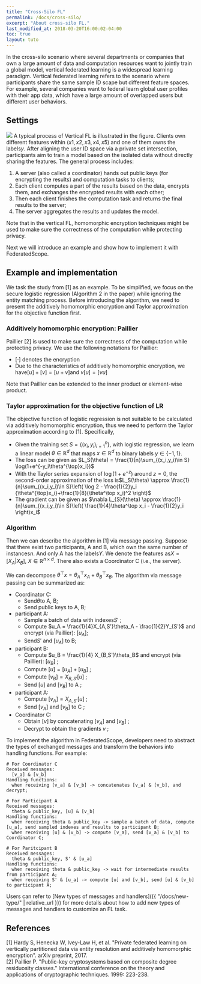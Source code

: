 ```yaml
---
title: "Cross-Silo FL"
permalink: /docs/cross-silo/
excerpt: "About cross-silo FL."
last_modified_at: 2018-03-20T16:00:02-04:00
toc: true
layout: tuto
---
```


In the cross-silo scenario where several departments or companies that own a large amount of data and computation resources want to jointly train a global model, vertical federated learning is a widespread learning paradigm. Vertical federated learning refers to the scenario where participants share the same sample ID scape but different feature spaces. For example, several companies want to federal learn global user profiles with their app data, which have a large amount of overlapped users but different user behaviors.

## Settings

![](https://img.alicdn.com/imgextra/i3/O1CN01e7rKOt1mvpoCYMVhM_!!6000000005017-0-tps-2029-566.jpg)
A typical process of Vertical FL is illustrated in the figure. Clients own different features within $(x1,x2,x3,x4,x5)$ and one of them owns the labels$y$. After aligning the user ID space via a private set intersection, participants aim to train a model based on the isolated data without directly sharing the features. The general process includes:

1. A server (also called a coordinator) hands out public keys (for encrypting the results) and computation tasks to clients; 
1. Each client computes a part of the results based on the data, encrypts them, and exchanges the encrypted results with each other;
1. Then each client finishes the computation task and returns the final results to the server;
1. The server aggregates the results and updates the model.

Note that in the vertical FL, homomorphic encryption techniques might be used to make sure the correctness of the computation while protecting privacy.

Next we will introduce an example and show how to implement it with FederatedScope.

## Example and implementation

We task the study from [1] as an example. To be simplified, we focus on the secure logistic regression (Algorithm 2 in the paper) while ignoring the entity matching process. Before introducing the algorithm, we need to present the additively homomorphic encryption and Taylor approximation for the objective function first.

### Additively homomorphic encryption: Paillier

Paillier [2] is used to make sure the correctness of the computation while protecting privacy. We use the following notations for Paillier:

- $[\cdot]$ denotes the encryption
- Due to the characteristics of additively homomorphic encryption, we have$[u] + [v] = [u+v]$and $v[u] =[vu]$

Note that Paillier can be extended to the inner product or element-wise product.

### Taylor approximation for the objective function of LR

The objective function of logistic regression is not suitable to be calculated via additively homomorphic encryption, thus we need to perform the Taylor approximation according to [1]. Specifically, 

- Given the training set $S = \{(x_i,y_i)_{i=1}^n\}$, with logistic regression, we learn a linear model $\theta\in \mathbb{R}^d$ that maps $x\in \mathbb{R}^d$ to binary labels $y\in\{-1,1\}$.
- The loss can be given as  $L_S(\theta) = \frac{1}{n}\sum_{(x_i,y_i)\in S} \log(1+e^{-y_i\theta^{\top}x_i})$
- With the Taylor series expansion of $\log(1+e^{-z})$ around $z=0$,  the second-order approximation of the loss is$L_S(\theta) \approx \frac{1}{n}\sum_{(x_i,y_i)\in S}\left( \log 2 - \frac{1}{2}y_i {\theta^{\top}x_i}+\frac{1}{8}(\theta^\top x_i)^2 \right)$
- The gradient can be given as $\nabla L_{S}(\theta) \approx \frac{1}{n}\sum_{(x_i,y_i)\in S}\left( \frac{1}{4}\theta^\top x_i - \frac{1}{2}y_i \right)x_i$

### Algorithm

Then we can describe the algorithm in [1] via message passing. Suppose that there exist two participants, A and B, which own the same number of instances$n$. And only A has the labels$Y$. We denote the features as$X = [X_A|X_B]$, $X\in \mathbb{R}^{n\times d}$. There also exists a Coordinator C (i.e., the server).

We can decompose $\theta^\top x =\theta_A^\top x_A+\theta_B^\top x_B$.
The algorithm via message passing can be summarized as:

- Coordinator C: 
  - Send$\theta$to A, B;
  - Send public keys to A, B;
- participant A:
  - Sample a batch of data with indexes$S'$ ;
  - Compute $u_A = \frac{1}{4}X_{A,S'}\theta_A - \frac{1}{2}Y_{S'}$ and encrypt (via Paillier): $[u_A]$;
  - Send$S'$ and $[u_A]$ to B;
- participant B:
  - Compute $u_B = \frac{1}{4} X_{B,S'}\theta_B$  and encrypt  (via Paillier): $[u_B]$ ;
  - Compute $[u] = [u_A] + [u_B]$ ;
  - Compute $[v_B]=X_{B,S'}[u]$ ;
  - Send $[u]$ and $[v_B]$ to A ;
- participant A:
  - Compute $[v_A]=X_{A,S'}[u]$ ; 
  - Send $[v_A]$ and $[v_B]$ to C ;
- Coordinator C: 
  - Obtain $[v]$ by concatenating $[v_A]$ and $[v_B]$ ; 
  - Decrypt to obtain the gradients $v$ ;

To implement the algorithm in FederatedScope, developers need to abstract the types of exchanged messages and transform the behaviors into handling functions. For example:

```
# For Coordinator C
Received messages: 
  [v_a] & [v_b]
Handling functions:
  when receiving [v_a] & [v_b] -> concatenates [v_a] & [v_b], and decrypt; 

# For Participant A
Received messages: 
  theta & public_key, [u] & [v_b]
Handling functions:
  when receiving theta & public_key -> sample a batch of data, compute [u_a], send sampled indexes and results to participant B;
  when receiving [u] & [v_b] -> compute [v_a], send [v_a] & [v_b] to Coordinator C;

# For Paritcipant B
Received messages:
  theta & public_key, S' & [u_a]
Handling functions:
  when receiving theta & public_key -> wait for intermediate results from participant A;
  when receiving S' & [u_a] -> compute [u] and [v_b], send [u] & [v_b] to participant A;
```

Users can refer to [New types of messages and handlers]({{ "/docs/new-type/" | relative_url }}) for more details about how to add new types of messages and handlers to customize an FL task.

## References

[1] Hardy S, Henecka W, Ivey-Law H, et al. "Private federated learning on vertically partitioned data via entity resolution and additively homomorphic encryption". arXiv preprint, 2017.  
[2] Paillier P. "Public-key cryptosystems based on composite degree residuosity classes." International conference on the theory and applications of cryptographic techniques. 1999: 223-238.